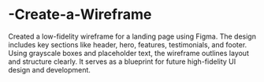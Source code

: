 # -Create-a-Wireframe
Created a low-fidelity wireframe for a landing page using Figma. The design includes key sections like header, hero, features, testimonials, and footer. Using grayscale boxes and placeholder text, the wireframe outlines layout and structure clearly. It serves as a blueprint for future high-fidelity UI design and development.         
